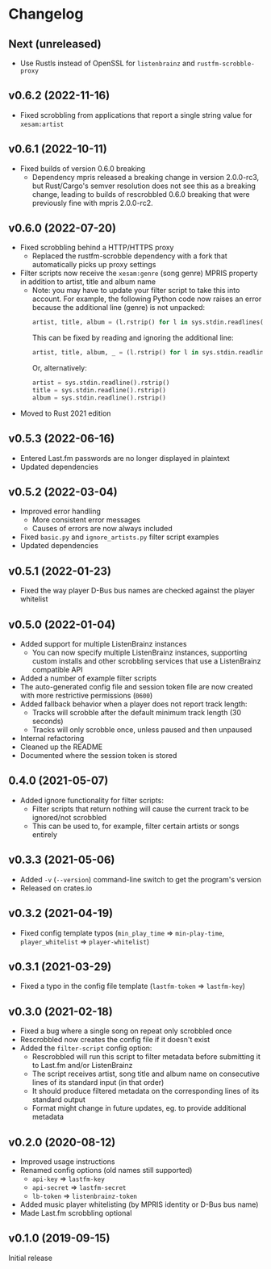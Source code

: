 # Changelog

## Next (unreleased)

- Use Rustls instead of OpenSSL for `listenbrainz` and `rustfm-scrobble-proxy`

## v0.6.2 (2022-11-16)

- Fixed scrobbling from applications that report a single string value for `xesam:artist`

## v0.6.1 (2022-10-11)

- Fixed builds of version 0.6.0 breaking
  - Dependency mpris released a breaking change in version 2.0.0-rc3,
    but Rust/Cargo's semver resolution does not see this as a breaking change,
    leading to builds of rescrobbled 0.6.0 breaking that were previously fine
    with mpris 2.0.0-rc2.

## v0.6.0 (2022-07-20)

- Fixed scrobbling behind a HTTP/HTTPS proxy
  - Replaced the rustfm-scrobble dependency with a fork that automatically picks up proxy settings
- Filter scripts now receive the `xesam:genre` (song genre) MPRIS property in addition to artist,
  title and album name
  - Note: you may have to update your filter script to take this into account. For example, the
    following Python code now raises an error because the additional line (genre) is not unpacked:
    ```python
    artist, title, album = (l.rstrip() for l in sys.stdin.readlines())
    ```
    This can be fixed by reading and ignoring the additional line:
    ```python
    artist, title, album, _ = (l.rstrip() for l in sys.stdin.readlines())
    ```
    Or, alternatively:
    ```python
    artist = sys.stdin.readline().rstrip()
    title = sys.stdin.readline().rstrip()
    album = sys.stdin.readline().rstrip()
    ```
- Moved to Rust 2021 edition

## v0.5.3 (2022-06-16)

- Entered Last.fm passwords are no longer displayed in plaintext
- Updated dependencies

## v0.5.2 (2022-03-04)

- Improved error handling
  - More consistent error messages
  - Causes of errors are now always included
- Fixed `basic.py` and `ignore_artists.py` filter script examples
- Updated dependencies

## v0.5.1 (2022-01-23)

- Fixed the way player D-Bus bus names are checked against the player whitelist

## v0.5.0 (2022-01-04)

- Added support for multiple ListenBrainz instances
  - You can now specify multiple ListenBrainz instances, supporting custom installs
    and other scrobbling services that use a ListenBrainz compatible API
- Added a number of example filter scripts
- The auto-generated config file and session token file are now created with
  more restrictive permissions (`0600`)
- Added fallback behavior when a player does not report track length:
  - Tracks will scrobble after the default minimum track length (30 seconds)
  - Tracks will only scrobble once, unless paused and then unpaused
- Internal refactoring
- Cleaned up the README
- Documented where the session token is stored

## 0.4.0 (2021-05-07)

- Added ignore functionality for filter scripts:
  - Filter scripts that return nothing will cause the current track to be ignored/not scrobbled
  - This can be used to, for example, filter certain artists or songs entirely

## v0.3.3 (2021-05-06)

- Added `-v` (`--version`) command-line switch to get the program's version
- Released on crates.io

## v0.3.2 (2021-04-19)

- Fixed config template typos (`min_play_time` => `min-play-time`, `player_whitelist` => `player-whitelist`)

## v0.3.1 (2021-03-29)

- Fixed a typo in the config file template (`lastfm-token` => `lastfm-key`)

## v0.3.0 (2021-02-18)

- Fixed a bug where a single song on repeat only scrobbled once
- Rescrobbled now creates the config file if it doesn't exist
- Added the `filter-script` config option:
    - Rescrobbled will run this script to filter metadata before
      submitting it to Last.fm and/or ListenBrainz
    - The script receives artist, song title and album name on
      consecutive lines of its standard input (in that order)
    - It should produce filtered metadata on the corresponding
      lines of its standard output
    - Format might change in future updates, eg. to provide
      additional metadata

## v0.2.0 (2020-08-12)

- Improved usage instructions
- Renamed config options (old names still supported)
    - `api-key` => `lastfm-key`
    - `api-secret` => `lastfm-secret`
    - `lb-token` => `listenbrainz-token`
- Added music player whitelisting (by MPRIS identity or D-Bus bus name)
- Made Last.fm scrobbling optional

## v0.1.0 (2019-09-15)

Initial release
